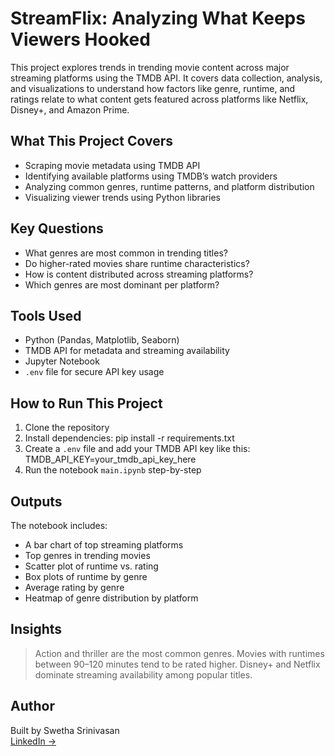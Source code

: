 # StreamFlix: Analyzing What Keeps Viewers Hooked

This project explores trends in trending movie content across major streaming platforms using the TMDB API. It covers data collection, analysis, and visualizations to understand how factors like genre, runtime, and ratings relate to what content gets featured across platforms like Netflix, Disney+, and Amazon Prime.

## What This Project Covers

- Scraping movie metadata using TMDB API
- Identifying available platforms using TMDB’s watch providers
- Analyzing common genres, runtime patterns, and platform distribution
- Visualizing viewer trends using Python libraries

## Key Questions

- What genres are most common in trending titles?
- Do higher-rated movies share runtime characteristics?
- How is content distributed across streaming platforms?
- Which genres are most dominant per platform?

## Tools Used

- Python (Pandas, Matplotlib, Seaborn)
- TMDB API for metadata and streaming availability
- Jupyter Notebook
- `.env` file for secure API key usage

## How to Run This Project

1. Clone the repository
2. Install dependencies:
pip install -r requirements.txt
3. Create a `.env` file and add your TMDB API key like this:
TMDB_API_KEY=your_tmdb_api_key_here
4. Run the notebook `main.ipynb` step-by-step

## Outputs

The notebook includes:
- A bar chart of top streaming platforms
- Top genres in trending movies
- Scatter plot of runtime vs. rating
- Box plots of runtime by genre
- Average rating by genre
- Heatmap of genre distribution by platform

## Insights

> Action and thriller are the most common genres. Movies with runtimes between 90–120 minutes tend to be rated higher. Disney+ and Netflix dominate streaming availability among popular titles.


## Author

Built by Swetha Srinivasan  
[LinkedIn →](https://www.linkedin.com/in/swethasrinivasan25/)

